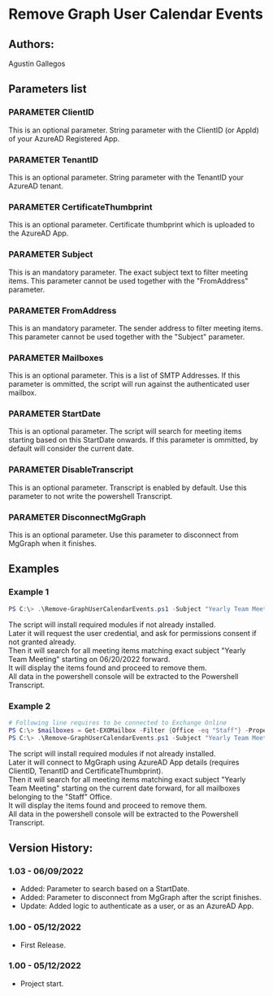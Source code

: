 ﻿# Remove Graph User Calendar Events

## Authors:  
Agustin Gallegos  

## Parameters list  

### PARAMETER ClientID
This is an optional parameter. String parameter with the ClientID (or AppId) of your AzureAD Registered App.

### PARAMETER TenantID
This is an optional parameter. String parameter with the TenantID your AzureAD tenant.

### PARAMETER CertificateThumbprint
This is an optional parameter. Certificate thumbprint which is uploaded to the AzureAD App.

### PARAMETER Subject
This is an mandatory parameter. The exact subject text to filter meeting items. This parameter cannot be used together with the "FromAddress" parameter.

### PARAMETER FromAddress
This is an mandatory parameter. The sender address to filter meeting items. This parameter cannot be used together with the "Subject" parameter.

### PARAMETER Mailboxes
This is an optional parameter. This is a list of SMTP Addresses. If this parameter is ommitted, the script will run against the authenticated user mailbox.

### PARAMETER StartDate
This is an optional parameter. The script will search for meeting items starting based on this StartDate onwards. If this parameter is ommitted, by default will consider the current date.

### PARAMETER DisableTranscript
This is an optional parameter. Transcript is enabled by default. Use this parameter to not write the powershell Transcript.

### PARAMETER DisconnectMgGraph
This is an optional parameter. Use this parameter to disconnect from MgGraph when it finishes.


## Examples  
### Example 1  
```powershell
PS C:\> .\Remove-GraphUserCalendarEvents.ps1 -Subject "Yearly Team Meeting" -StartDate 06/20/2022 -Verbose
```  
The script will install required modules if not already installed.  
Later it will request the user credential, and ask for permissions consent if not granted already.  
Then it will search for all meeting items matching exact subject "Yearly Team Meeting" starting on 06/20/2022 forward.  
It will display the items found and proceed to remove them.  
All data in the powershell console will be extracted to the Powershell Transcript.  

### Example 2  
```powershell
# Following line requires to be connected to Exchange Online
PS C:\> $mailboxes = Get-EXOMailbox -Filter {Office -eq "Staff"} -Properties PrimarySMTPAddress | Select-Object PrimarySMTPAddress
PS C:\> .\Remove-GraphUserCalendarEvents.ps1 -Subject "Yearly Team Meeting" -Mailboxes $mailboxes.PrimarySMTPAddress  -ClientID "12345678" -TenantId "abcdefg" -CertificateThumbprint "a1b2c3d4" -Verbose
```
The script will install required modules if not already installed.  
Later it will connect to MgGraph using AzureAD App details (requires ClientID, TenantID and CertificateThumbprint).  
Then it will search for all meeting items matching exact subject "Yearly Team Meeting" starting on the current date forward, for all mailboxes belonging to the "Staff" Office.  
It will display the items found and proceed to remove them.  
All data in the powershell console will be extracted to the Powershell Transcript.  

## Version History:
### 1.03 - 06/09/2022  
- Added: Parameter to search based on a StartDate.
- Added: Parameter to disconnect from MgGraph after the script finishes.
- Update: Added logic to authenticate as a user, or as an AzureAD App.
### 1.00 - 05/12/2022
 - First Release.
### 1.00 - 05/12/2022
 - Project start.